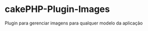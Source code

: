cakePHP-Plugin-Images
=====================

Plugin para gerenciar imagens para qualquer modelo da aplicação
